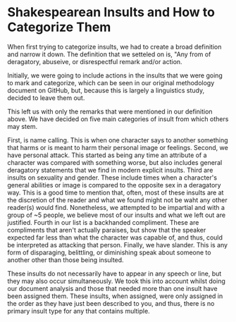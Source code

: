 # Shakespearean Insults and How to Categorize Them

When first trying to categorize insults, we had to create a broad definition and narrow it down. The definition that we setteled on is, "Any from of deragatory, abuseive, or disrespectful remark and/or action.

Initially, we were going to include actions in the insults that we were going to mark and categorize, which can be seen in our original methodology document on GitHub, but, because this is largely a linguistics study, decided to leave them out.

This left us with only the remarks that were mentioned in our definition above. We have decided on five main categories of insult from which others may stem. 

First, is name calling. This is when one character says to another something that harms or is meant to harm their personal image or feelings. Second, we have personal attack. This started as being any time an attribute of a character was compared with something worse, but also includes general deragatory statements that we find in modern explicit insults. Third are insults on sexuality and gender. These include times when a character's general abilities or image is compared to the opposite sex in a deragatory way. This is a good time to mention that, often, most of these insults are at the discretion of the reader and what we found might not be waht any other reader(s) would find. Nonetheless, we attempted to be impartial and with a group of ~5 people, we believe most of our insults and what we left out are justified. Fourth in our list is a backhanded compliment. These are compliments that aren't actually paraises, but show that the speaker expected far less than what the character was capable of, and thus, could be interpreted as attacking that person. Finally, we have slander. This is any form of disparaging, belittling, or diminishing speak about someone to another other than those being insulted. 

These insults do not necessarily have to appear in any speech or line, but they may also occur simultaneously. We took this into account whilst doing our document analysis and those that needed more than one insult have been assigned them. These insults, when assigned, were only assigned in the order as they have just been described to you, and thus, there is no primary insult type for any that contains multiple. 
